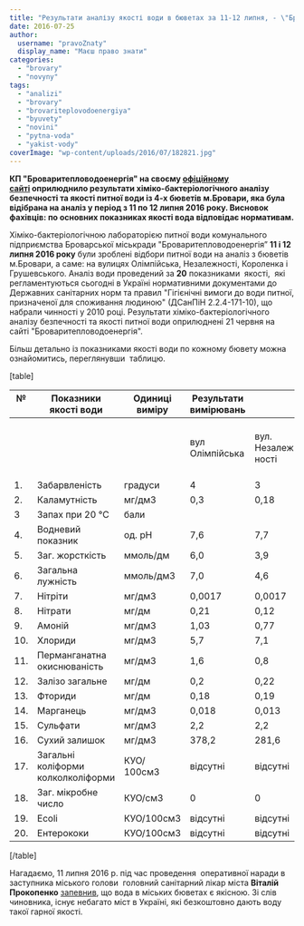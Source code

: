 ```yaml
---
title: "Результати аналізу якості води в бюветах за 11-12 липня, - \"Броваритепловодоенергія\""
date: 2016-07-25
author: 
  username: "pravoZnaty"
  display_name: "Маєш право знати"
categories: 
  - "brovary"
  - "novyny"
tags: 
  - "analizi"
  - "brovary"
  - "brovariteplovodoenergiya"
  - "byuvety"
  - "novini"
  - "pytna-voda"
  - "yakist-vody"
coverImage: "wp-content/uploads/2016/07/182821.jpg"
---
```


**КП "Броваритепловодоенергія" на своєму [офіційному сайті](http://brovteplo.com.ua/node/233) оприлюднило результати хіміко-бактеріологічного аналізу безпечності та якості питної води із 4-х бюветів м.Бровари, яка була відібрана на аналіз у період з 11 по 12 липня 2016 року. Висновок фахівців: по основних показниках якості вода відповідає нормативам.**

Хіміко-бактеріологічною лабораторією питної води комунального підприємства Броварської міськради "Броваритепловодоенергія” **11 і 12 липня 2016 року** були зроблені відбори питної води на аналіз з бюветів м.Бровари, а саме: на вулицях Олімпійська, Незалежності, Короленка і Грушевського. Аналіз води проведений за **20** показниками  якості,  які регламентуються сьогодні в Україні нормативними документами до Державних санітарних норм та правил "Гігієнічні вимоги до води питної, призначеної для споживання людиною" (ДСанПіН 2.2.4-171-10), що набрали чинності у 2010 році. Результати хіміко-бактеріологічного аналізу безпечності та якості питної води оприлюднені 21 червня на сайті "Броваритепловодоенергія".

Більш детально із показниками якості води по кожному бювету можна ознайомитись, переглянувши  таблицю.

\[table\]

|   №    |   Показники якості  води |   Одиниці  виміру |   Результати  вимірювань |  |  |  |  |
| --- | --- | --- | --- | --- | --- | --- | --- |
|  |  |  |   вул  Олімпійська |   вул.  Незалеж- ності |   вул.  Коро- ленка |   вул.  Грушевсь- кого | Норматив ДСанПіН 2.2.4-171-10  бювети |
| 1. | Забарвленість | градуси | 4 | 3 | 2 | 17 | <20 |
| 2. | Каламутність | мг/дм3 | 0,3 | 0,18 | 0,3 | 1,5 | <1,0 |
| 3 | Запах при 20 °С | бали |  |  |  |  | <2 |
| 4. | Водневий показник | од. pH | 7,6 | 7,7 | 7,7 | 7,8 | 6,5-8,5 |
| 5. | Заг. жорсткість | ммоль/дм | 6,0 | 3,9 | 3,7 | 4,0 | <7,0 |
| 6. | Загальна лужність | ммоль/дм3 | 7,0 | 4,6 | 4,4 | 5,0 | <6,5 |
| 7. | Нітріти | мг/дм3 | 0,0017 | 0,0017 | 0,0014 | 0,0022 | <0,5 |
| 8. | Нітрати | мг/дм | 0,21 | 0,12 | 0,10 | 0,12 | <50 |
| 9. | Амоній | мг/дм3 | 1,03 | 0,77 | 0,75 | 1,27 | <1,2 |
| 10. | Хлориди | мг/дм3 | 5,7 | 7,1 | 6,4 | 7,5 | <250 |
| 11. |   Перманганатна  окиснюваність | мг/дм3 | 1,6 | 0,8 | 1,6 | 2,8 | <5,0 |
| 12. | Залізо загальне | мг/дм | 0,2 | 0,22 | 0,2 | 0,36 | <0,2 |
| 1З. | Фториди | мг/дм | 0,18 | 0,19 | 0,18 | 0,37 | <0,7-1,5 |
| 14. | Марганець | мг/дм3 | 0,018 | 0,013 | 0,012 | 0,019 | <0,05 |
| 15. | Сульфати | мг/дм3 | 2,2 | 2,2 | 1,7 | 1,9 | <250 |
| 16. | Сухий залишок | мг/дм3 | 378,2 | 281,6 | 286,8 | 292,0 | <1000 |
| 17. | Загальні коліформи колколколіформи | КУО/ 100см3 | відсутні | відсутні | відсутні | відсутні | відсутні |
| 18. | Заг. мікробне число | КУО/см3 | 0 | 0 | 0 | 0 | < 100 |
| 19. | Есоlі | КУО/100см3 | відсутні | відсутні | відсутні | відсутні | відсутні |
| 20. | Ентерококи | КУО/100см3 | відсутні | відсутні | відсутні | відсутні | відсутні |

\[/table\]

Нагадаємо, 11 липня 2016 р. під час проведення  оперативної наради в заступника міського голови  головний санітарний лікар міста **Віталій Прокопенко** [запевнив](https://mpz.brovary.org/u-deyakyh-dvorovyh-vodokolonkah-riven-nitrativ-perevyshhenyj-u-2-3-razy-ses/), що вода в міських бюветах є якісною. Зі слів чиновника, існує небагато міст в Україні, які безкоштовно дають воду такої гарної якості.
